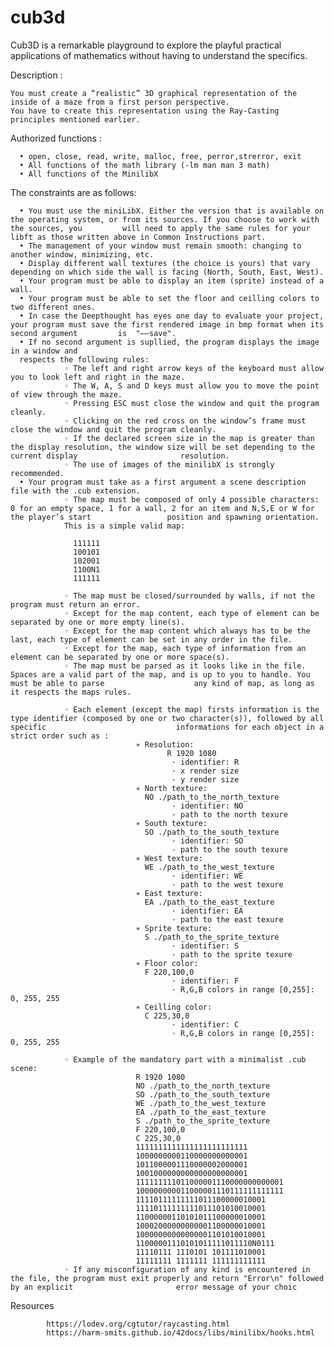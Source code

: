 # cub3d
Cub3D is a remarkable playground to explore the playful practical applications of mathematics without having to understand the specifics.

Description :

    You must create a “realistic” 3D graphical representation of the inside of a maze from a first person perspective. 
    You have to create this representation using the Ray-Casting principles mentioned earlier.

Authorized functions :

      • open, close, read, write, malloc, free, perror,strerror, exit
      • All functions of the math library (-lm man man 3 math)
      • All functions of the MinilibX

The constraints are as follows:
  
      • You must use the miniLibX. Either the version that is available on the operating system, or from its sources. If you choose to work with the sources, you         will need to apply the same rules for your libft as those written above in Common Instructions part.
      • The management of your window must remain smooth: changing to another window, minimizing, etc.
      • Display different wall textures (the choice is yours) that vary depending on which side the wall is facing (North, South, East, West).
      • Your program must be able to display an item (sprite) instead of a wall.
      • Your program must be able to set the floor and ceilling colors to two different ones.
      • In case the Deepthought has eyes one day to evaluate your project, your program must save the first rendered image in bmp format when its second argument         is  "––save".
      • If no second argument is supllied, the program displays the image in a window and
      respects the following rules:
                ◦ The left and right arrow keys of the keyboard must allow you to look left and right in the maze.
                ◦ The W, A, S and D keys must allow you to move the point of view through the maze.
                ◦ Pressing ESC must close the window and quit the program cleanly.
                ◦ Clicking on the red cross on the window’s frame must close the window and quit the program cleanly.
                ◦ If the declared screen size in the map is greater than the display resolution, the window size will be set depending to the current display                       resolution.
                ◦ The use of images of the minilibX is strongly recommended.
      • Your program must take as a first argument a scene description file with the .cub extension.
                ◦ The map must be composed of only 4 possible characters: 0 for an empty space, 1 for a wall, 2 for an item and N,S,E or W for the player’s start                 position and spawning orientation.
                This is a simple valid map:
                
                  111111
                  100101
                  102001
                  1100N1
                  111111
                  
                ◦ The map must be closed/surrounded by walls, if not the program must return an error.
                ◦ Except for the map content, each type of element can be separated by one or more empty line(s).
                ◦ Except for the map content which always has to be the last, each type of element can be set in any order in the file.
                ◦ Except for the map, each type of information from an element can be separated by one or more space(s).
                ◦ The map must be parsed as it looks like in the file. Spaces are a valid part of the map, and is up to you to handle. You must be able to parse                    any kind of map, as long as it respects the maps rules.
                
                ◦ Each element (except the map) firsts information is the type identifier (composed by one or two character(s)), followed by all specific                             informations for each object in a strict order such as :
                                ∗ Resolution:
                                       R 1920 1080
                                        · identifier: R
                                        · x render size
                                        · y render size
                                ∗ North texture:
                                  NO ./path_to_the_north_texture
                                        · identifier: NO
                                        · path to the north texure
                                ∗ South texture:
                                  SO ./path_to_the_south_texture
                                        · identifier: SO
                                        · path to the south texure
                                ∗ West texture:
                                  WE ./path_to_the_west_texture
                                        · identifier: WE
                                        · path to the west texure
                                ∗ East texture:
                                  EA ./path_to_the_east_texture
                                        · identifier: EA
                                        · path to the east texure
                                ∗ Sprite texture:
                                  S ./path_to_the_sprite_texture
                                        · identifier: S
                                        · path to the sprite texure
                                ∗ Floor color:
                                  F 220,100,0
                                        · identifier: F
                                        · R,G,B colors in range [0,255]: 0, 255, 255
                                ∗ Ceilling color:
                                  C 225,30,0
                                        · identifier: C
                                        · R,G,B colors in range [0,255]: 0, 255, 255
                                        
                ◦ Example of the mandatory part with a minimalist .cub scene:
                                R 1920 1080
                                NO ./path_to_the_north_texture
                                SO ./path_to_the_south_texture
                                WE ./path_to_the_west_texture
                                EA ./path_to_the_east_texture
                                S ./path_to_the_sprite_texture
                                F 220,100,0
                                C 225,30,0
                                1111111111111111111111111
                                1000000000110000000000001
                                1011000001110000002000001
                                1001000000000000000000001
                                111111111011000001110000000000001
                                100000000011000001110111111111111
                                11110111111111011100000010001
                                11110111111111011101010010001
                                11000000110101011100000010001
                                10002000000000001100000010001
                                10000000000000001101010010001
                                11000001110101011111011110N0111
                                11110111 1110101 101111010001
                                11111111 1111111 111111111111
                ◦ If any misconfiguration of any kind is encountered in the file, the program must exit properly and return "Error\n" followed by an explicit                       error message of your choic




  Resources 

            https://lodev.org/cgtutor/raycasting.html
            https://harm-smits.github.io/42docs/libs/minilibx/hooks.html

